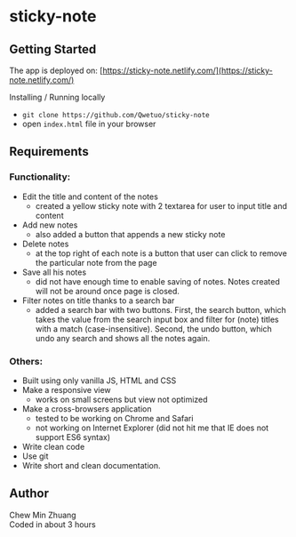 # sticky-note

Getting Started
 ------
 The app is deployed on: [https://sticky-note.netlify.com/](https://sticky-note.netlify.com/)
 
Installing / Running locally
* `git clone https://github.com/Qwetuo/sticky-note`
* open `index.html` file in your browser

Requirements
 ------
 ### Functionality:

 * Edit the title and content of the notes
    - created a yellow sticky note with 2 textarea for user to input title and content
 * Add new notes
    - also added a button that appends a new sticky note
 * Delete notes
    - at the top right of each note is a button that user can click to remove the particular note from the page
 * Save all his notes
    - did not have enough time to enable saving of notes. Notes created will not be around once page is closed.
 * Filter notes on title thanks to a search bar
    - added a search bar with two buttons. First, the search button, which takes the value from the search input box and filter for (note) titles with a match (case-insensitive). Second, the undo button, which undo any search and shows all the notes again.

  ### Others:

  * Built using only vanilla JS, HTML and CSS
  * Make a responsive view
    - works on small screens but view not optimized
  * Make a cross-browsers application
    - tested to be working on Chrome and Safari
    - not working on Internet Explorer (did not hit me that IE does not support ES6 syntax)
  * Write clean code
  * Use git
  * Write short and clean documentation.

Author
 ------
 Chew Min Zhuang \
 Coded in about 3 hours